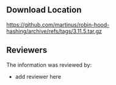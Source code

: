 ## Download Location

https://github.com/martinus/robin-hood-hashing/archive/refs/tags/3.11.5.tar.gz

## Reviewers

The information was reviewed by:

* add reviewer here